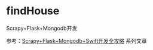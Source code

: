 # findHouse

Scrapy+Flask+Mongodb开发

参考：[Scrapy+Flask+Mongodb+Swift开发全攻略](http://www.jianshu.com/p/1f24a39f3c4f) 系列文章
